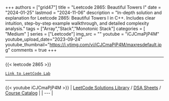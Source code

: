 
+++
authors = ["grid47"]
title = "Leetcode 2865: Beautiful Towers I"
date = "2024-01-25"
lastmod = "2024-11-06"
description = "In-depth solution and explanation for Leetcode 2865: Beautiful Towers I in C++. Includes clear intuition, step-by-step example walkthrough, and detailed complexity analysis."
tags = ["Array","Stack","Monotonic Stack"]
categories = [
    "Medium"
]
series = ["Leetcode"]
img_src = ""
youtube = "iCJCmaPjP4M"
youtube_upload_date="2023-09-24"
youtube_thumbnail="https://i.ytimg.com/vi/iCJCmaPjP4M/maxresdefault.jpg"
comments = true
+++



---
{{< leetcode 2865 >}}

[`Link to LeetCode Lab`](https://leetcode.com/problems/beautiful-towers-i/description/)

---
{{< youtube iCJCmaPjP4M >}}
| [LeetCode Solutions Library](https://grid47.xyz/leetcode/) / [DSA Sheets](https://grid47.xyz/sheets/) / [Course Catalog](https://grid47.xyz/courses/) |
| --- |
